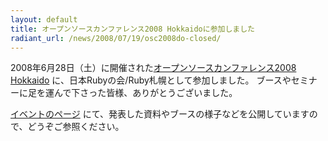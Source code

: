 ```yaml
---
layout: default
title: オープンソースカンファレンス2008 Hokkaidoに参加しました
radiant_url: /news/2008/07/19/osc2008do-closed/
---
```

2008年6月28日（土）に開催された[オープンソースカンファレンス2008 Hokkaido](http://www.ospn.jp/osc2008-do/) に、日本Rubyの会/Ruby札幌として参加しました。
ブースやセミナーに足を運んで下さった皆様、ありがとうございました。

[イベントのページ](http://ruby-sapporo.org/events/etc/osc2008-do/) にて、発表した資料やブースの様子などを公開していますので、どうぞご参照ください。
